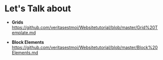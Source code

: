 # Let's Talk about 


- **Grids**   https://github.com/veritasestmoi/Websitetutorial/blob/master/Grid%20Template.md

- **Block Elements** https://github.com/veritasestmoi/Websitetutorial/blob/master/Block%20Elements.md
